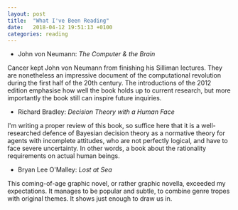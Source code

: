 ```yaml
---
layout: post
title:  "What I've Been Reading"
date:   2018-04-12 19:51:13 +0100
categories: reading
---
```


- John von Neumann: *The Computer & the Brain*

Cancer kept John von Neumann from finishing his Silliman lectures. They are nonetheless an impressive document of the computational revolution during the first half of the 20th century. The introductions of the 2012 edition emphasise how well the book holds up to current research, but more importantly the book still can inspire future inquiries.

- Richard Bradley: *Decision Theory with a Human Face*

I'm writing a proper review of this book, so suffice here that it is a well-researched defence of Bayesian decision theory as a normative theory for agents with incomplete attitudes, who are not perfectly logical, and have to face severe uncertainty. In other words, a book about the rationality requirements on actual human beings.


- Bryan Lee O'Malley: *Lost at Sea*

This coming-of-age graphic novel, or rather graphic novella, exceeded my expectations. It manages to be popular and subtle, to combine genre tropes with original themes. It shows just enough to draw us in.
